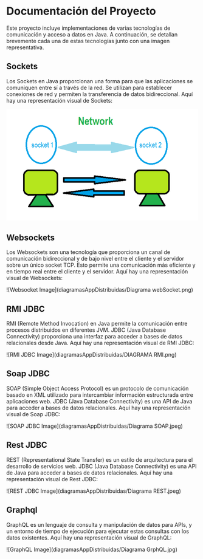 # Documentación del Proyecto

Este proyecto incluye implementaciones de varias tecnologías de comunicación y acceso a datos en Java. A continuación, se detallan brevemente cada una de estas tecnologías junto con una imagen representativa.

## Sockets

Los Sockets en Java proporcionan una forma para que las aplicaciones se comuniquen entre sí a través de la red. Se utilizan para establecer conexiones de red y permiten la transferencia de datos bidireccional. Aquí hay una representación visual de Sockets:

![Socket Image](diagramasAppDistribuidas/Socket.png)

## Websockets

Los Websockets son una tecnología que proporciona un canal de comunicación bidireccional y de bajo nivel entre el cliente y el servidor sobre un único socket TCP. Esto permite una comunicación más eficiente y en tiempo real entre el cliente y el servidor. Aquí hay una representación visual de Websockets:

![Websocket Image](diagramasAppDistribuidas/Diagrama webSocket.png)

## RMI JDBC

RMI (Remote Method Invocation) en Java permite la comunicación entre procesos distribuidos en diferentes JVM. JDBC (Java Database Connectivity) proporciona una interfaz para acceder a bases de datos relacionales desde Java. Aquí hay una representación visual de RMI JDBC:

![RMI JDBC Image](diagramasAppDistribuidas/DIAGRAMA RMI.png)

## Soap JDBC

SOAP (Simple Object Access Protocol) es un protocolo de comunicación basado en XML utilizado para intercambiar información estructurada entre aplicaciones web. JDBC (Java Database Connectivity) es una API de Java para acceder a bases de datos relacionales. Aquí hay una representación visual de Soap JDBC:

![SOAP JDBC Image](diagramasAppDistribuidas/Diagrama SOAP.jpeg)

## Rest JDBC

REST (Representational State Transfer) es un estilo de arquitectura para el desarrollo de servicios web. JDBC (Java Database Connectivity) es una API de Java para acceder a bases de datos relacionales. Aquí hay una representación visual de Rest JDBC:

![REST JDBC Image](diagramasAppDistribuidas/Diagrama REST.jpeg)

## Graphql

GraphQL es un lenguaje de consulta y manipulación de datos para APIs, y un entorno de tiempo de ejecución para ejecutar estas consultas con los datos existentes. Aquí hay una representación visual de GraphQL:

![GraphQL Image](diagramasAppDistribuidas/Diagrama GrphQL.jpg)
